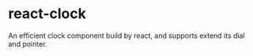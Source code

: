 # react-clock
An efficient clock component build by react, and supports extend its dial and pointer.
